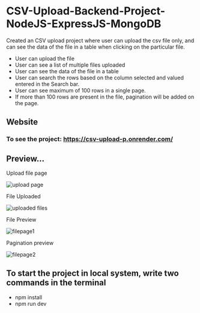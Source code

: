 # CSV-Upload-Backend-Project-NodeJS-ExpressJS-MongoDB

Created an CSV upload project where user can upload the csv file only, and can see the data of the file in a table when clicking on the particular file.
* User can upload the file
* User can see a list of multiple files uploaded
* User can see the data of the file in a table
* User can search the rows based on the column selected and valued entered in the Search bar.
* User can see maximum of 100 rows in a single page.
* If more than 100 rows are present in the file, pagination will be added on the page.



## Website 
### To see the project: https://csv-upload-p.onrender.com/

## Preview...
Upload file page

![upload page](https://github.com/shubhamdhiman/CSV-Upload-Backend-Project-NodeJS-ExpressJS-MongoDB/assets/18380165/1508a223-6f74-44f6-a17a-6fb5e29bcc82)

File Uploaded

![uploaded files](https://github.com/shubhamdhiman/CSV-Upload-Backend-Project-NodeJS-ExpressJS-MongoDB/assets/18380165/19b3fbac-9347-48fa-a83e-823a543f7021)

File Preview

![filepage1](https://github.com/shubhamdhiman/CSV-Upload-Backend-Project-NodeJS-ExpressJS-MongoDB/assets/18380165/725aded9-917b-4cb0-851c-2794e46ea96b)

Pagination preview

![filepage2](https://github.com/shubhamdhiman/CSV-Upload-Backend-Project-NodeJS-ExpressJS-MongoDB/assets/18380165/a67443a5-0a80-4b9a-9caa-82a955c444d8)


## To start the project in local system, write two commands in the terminal
* npm install
* npm run dev

